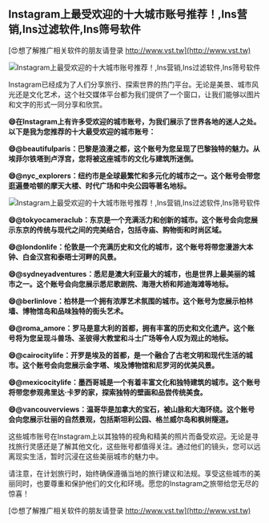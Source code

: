 ## **Instagram上最受欢迎的十大城市账号推荐！,Ins营销,Ins过滤软件,Ins筛号软件**

[😍想了解推广相关软件的朋友请登录 http://www.vst.tw](http://www.vst.tw)

 <center><img src="https://vst.tw/MP4/tuiguang/png/6.png" alt="Instagram上最受欢迎的十大城市账号推荐！,Ins营销,Ins过滤软件,Ins筛号软件"></center>

Instagram已经成为了人们分享旅行、探索世界的热门平台。无论是美景、城市风光还是文化艺术，这个社交媒体平台都为我们提供了一个窗口，让我们能够以图片和文字的形式一同分享和欣赏。

**😄在Instagram上有许多受欢迎的城市账号，为我们展示了世界各地的迷人之处。以下是我为您推荐的十大最受欢迎的城市账号：**

**😄@beautifulparis：巴黎是浪漫之都，这个账号为您呈现了巴黎独特的魅力。从埃菲尔铁塔到卢浮宫，您将被这座城市的文化与建筑所迷倒。**

**😄@nyc_explorers：纽约市是全球最繁忙和多元化的城市之一。这个账号会带您逛遍曼哈顿的摩天大楼、时代广场和中央公园等著名地标。**

 <center><img src="https://vst.tw/MP4/tuiguang/png/3.png" alt="Instagram上最受欢迎的十大城市账号推荐！,Ins营销,Ins过滤软件,Ins筛号软件"></center>

**😄@tokyocameraclub：东京是一个充满活力和创新的城市。这个账号会向您展示东京的传统与现代之间的完美结合，包括寺庙、购物街和时尚区域。**

**😄@londonlife：伦敦是一个充满历史和文化的城市，这个账号将带您漫游大本钟、白金汉宫和泰晤士河畔的风景。**

**😄@sydneyadventures：悉尼是澳大利亚最大的城市，也是世界上最美丽的城市之一。这个账号会向您展示悉尼歌剧院、海港大桥和邦迪海滩等地标。**

**😄@berlinlove：柏林是一个拥有浓厚艺术氛围的城市。这个账号为您展示柏林墙、博物馆岛和品味独特的街头艺术。**

**😄@roma_amore：罗马是意大利的首都，拥有丰富的历史和文化遗产。这个账号将为您呈现斗兽场、圣彼得大教堂和斗士广场等令人叹为观止的地标。**

**😄@cairocitylife：开罗是埃及的首都，是一个融合了古老文明和现代生活的城市。这个账号会向您展示金字塔、埃及博物馆和尼罗河的优美风景。**

**😄@mexicocitylife：墨西哥城是一个有着丰富文化和独特建筑的城市。这个账号将带您参观弗里达·卡罗的家，探索独特的壁画和品尝传统美食。**

**😄@vancouverviews：温哥华是加拿大的宝石，被山脉和大海环绕。这个账号会向您展示壮丽的自然景观，包括斯坦利公园、格兰威尔岛和枫树隧道。**

这些城市账号在Instagram上以其独特的视角和精美的照片而备受欢迎。无论是寻找旅行灵感还是了解其他文化，这些账号都值得关注。通过他们的镜头，您可以远离现实生活，暂时沉浸在这些美丽城市的魅力中。

请注意，在计划旅行时，始终确保遵循当地的旅行建议和法规。享受这些城市的美丽同时，也要尊重和保护他们的文化和环境。愿您的Instagram之旅带给您无尽的惊喜！

[😍想了解推广相关软件的朋友请登录 http://www.vst.tw](http://www.vst.tw)



